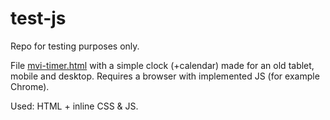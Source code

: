 # test-js

Repo for testing purposes only.

File [mvi-timer.html](https://macbeebas.github.io/test-js/mvi-timer.html) with a simple clock (+calendar) made for an old tablet, mobile and desktop. Requires a browser with implemented JS (for example Chrome).

Used: HTML + inline CSS & JS.
